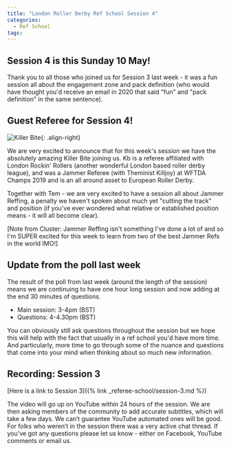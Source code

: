 ```yaml
---
title: "London Roller Derby Ref School Session 4"
categories:
  - Ref School
tags:
---
```

## Session 4 is this Sunday 10 May!
Thank you to all those who joined us for Session 3 last week - it was a fun session all about the engagement zone and pack definition (who would have thought you'd receive an email in 2020 that said "fun" and "pack definition" in the same sentence).

## Guest Referee for Session 4!
![Killer Bite](https://res.cloudinary.com/elliot-forty-two/image/upload/f_auto,q_auto,c_scale,w_300/v1589233364/killer-bite_dxqfvg.jpg){: .align-right}

We are very excited to announce that for this week's session we have the absolutely amazing Killer Bite joining us. Kb  is a referee affiliated with London Rockin' Rollers (another wonderful London based roller derby league), and  was a Jammer Referee (with Theminist Killjoy) at WFTDA Champs 2019 and is an all around asset to European Roller Derby.

Together with Tem - we are very excited to have a session all about Jammer Reffing, a penalty we haven't spoken about much yet "cutting the track" and position (if you've ever wondered what relative or established position means - it will all become clear).

[Note from Cluster:  Jammer Reffing isn't something I've done a lot of and so I'm SUPER excited for this week to learn from two of the best Jammer Refs in the world IMO!]

## Update from the poll last week

The result of the poll from last week (around the length of  the session) means we are continuing to have one hour long session and now adding at the end 30 minutes of questions.

- Main session: 3-4pm (BST)
- Questions: 4-4.30pm (BST)

You can obviously still ask questions throughout the session but we hope this will help with the fact that usually in a ref school you'd have more time. And particularly, more time to go through some of the nuance and questions that come into your mind when thinking about so much new information.

## Recording: Session 3

[Here is a link to Session 3]({% link _referee-school/session-3.md %})

The video will go up on YouTube within 24 hours of the session. We are then asking members of the community to add accurate subtitles, which will take a few days. We can’t guarantee YouTube automated ones will be good. For folks who weren’t in the session there was a very active chat thread. If you've got any questions please let us know - either on Facebook, YouTube comments or email us.
